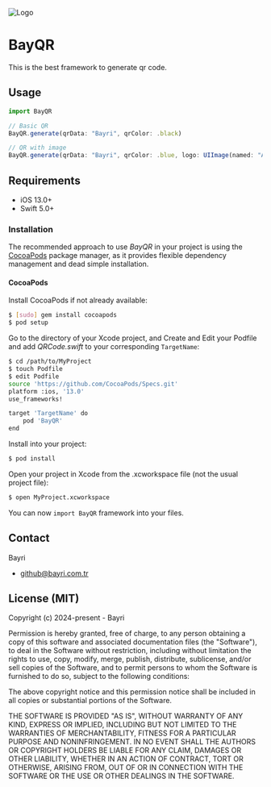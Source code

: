 
![Logo](https://bayri.com.tr/images/github/qr.png)

    
# BayQR

This is the best framework to generate qr code.


## Usage

```javascript
import BayQR

// Basic QR
BayQR.generate(qrData: "Bayri", qrColor: .black)

// QR with image
BayQR.generate(qrData: "Bayri", qrColor: .blue, logo: UIImage(named: "Asset"))
```

    
  
## Requirements
- iOS 13.0+
- Swift 5.0+

### Installation

The recommended approach to use _BayQR_ in your project is using the [CocoaPods](http://cocoapods.org/) package manager, as it provides flexible dependency management and dead simple installation.

#### CocoaPods

Install CocoaPods if not already available:

```bash
$ [sudo] gem install cocoapods
$ pod setup
```
Go to the directory of your Xcode project, and Create and Edit your Podfile and add _QRCode.swift_ to your corresponding `TargetName`:

```bash
$ cd /path/to/MyProject
$ touch Podfile
$ edit Podfile
source 'https://github.com/CocoaPods/Specs.git'
platform :ios, '13.0'
use_frameworks!

target 'TargetName' do
    pod 'BayQR'
end
```

Install into your project:

```bash
$ pod install
```

Open your project in Xcode from the .xcworkspace file (not the usual project file):

```bash
$ open MyProject.xcworkspace
```

You can now `import BayQR` framework into your files.


## Contact

Bayri
 - [github@bayri.com.tr](github@bayri.com.tr)

## License (MIT)

Copyright (c) 2024-present - Bayri

Permission is hereby granted, free of charge, to any person obtaining a copy
of this software and associated documentation files (the "Software"), to deal
in the Software without restriction, including without limitation the rights
to use, copy, modify, merge, publish, distribute, sublicense, and/or sell
copies of the Software, and to permit persons to whom the Software is
furnished to do so, subject to the following conditions:

The above copyright notice and this permission notice shall be included in
all copies or substantial portions of the Software.

THE SOFTWARE IS PROVIDED "AS IS", WITHOUT WARRANTY OF ANY KIND, EXPRESS OR
IMPLIED, INCLUDING BUT NOT LIMITED TO THE WARRANTIES OF MERCHANTABILITY,
FITNESS FOR A PARTICULAR PURPOSE AND NONINFRINGEMENT. IN NO EVENT SHALL THE
AUTHORS OR COPYRIGHT HOLDERS BE LIABLE FOR ANY CLAIM, DAMAGES OR OTHER
LIABILITY, WHETHER IN AN ACTION OF CONTRACT, TORT OR OTHERWISE, ARISING FROM,
OUT OF OR IN CONNECTION WITH THE SOFTWARE OR THE USE OR OTHER DEALINGS IN
THE SOFTWARE.
